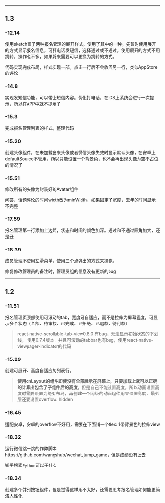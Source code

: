 ------

## 1.3 
### -12.14 
使用sketch画了两种报名管理的展开样式。使用了其中的一种。先暂时使用展开的方式显示报名信息，可打电话发短信，选择通过或不通过。使用展开的方式不用跳转，操作也不多，如果将来需要可以更换为跳转的方式。

代码实现完成布局，样式实现一部。点击一行后不会收回另一行，类似AppStore的评论

### -14.8 
实现发短信功能，可以带上短信内容。优化打电话，在iOS上系统会进行一次提示，所以在APP中就不提示了

### -15.3 
完成报名管理列表的样式，整理代码

### -15.20 
创建头像组件，在未加载出来头像或者微信头像失效时显示默认头像，在安卓上defaultSource不管用，所以只能设置一个背景色，也不会再出现头像为空不占位的情况了

### -15.51 
修改所有的头像为封装好的Avatar组件

问答、话题评论的时间width改为minWidth，如果固定了宽度，去年的时间显示不完整

### -17.59 
报名管理第一行添加上边距，状态和时间的颜色加深。通过和不通过圆角加大，还是丑

### -18.39 
成员管理不使用左滑菜单，使用三个点弹出的方式来操作。

修复修改管理员的备注时，管理员组的信息没有更新的bug

------

## 1.2 
### -11.51 
报名管理页顶部使用可滚动的tab，宽度可自适应，而不是拉伸为屏幕宽度，可显示多个状态（全部、待审核、已完成、已拒绝、已退款、待付款）

> react-native-scrollable-tab-view0.8.0 有bug，无法显示初始状态的下划线， 使用0.7.4版本，并且可滚动的tabbar也有bug，使用react-native-viewpager-indicator的代码

### -15.29 
创建可展开、高度自适应的列表行。

> **使用onLayout的组件即使没有全部展示在屏幕上，只要加载上就可以正确的计算出包含了子组件后的高度**，但是自己不能设置高度，所以动画设置高度时需要设置为绝对布局，再创建一个同级的动画组件用来设置高度，最外层还要设置overflow: hidden

### -16.45 
适配安卓，安卓的overflow不好用，需要在下面铺一个flex: 1带背景色的拉伸view

### -18.32 
运行微信跳一跳的作弊脚本https://github.com/wangshub/wechat_jump_game，但是成绩没有上去

知乎搜索`Python`可以干什么

### -18.34 
创建多个并列按钮组件，但是觉得这样用不太好，还需要思考报名管理如何能更简洁人性化

